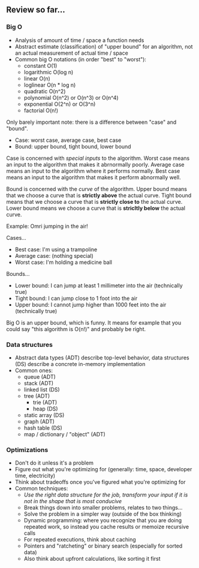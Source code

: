 ## Review so far...

### Big O

- Analysis of amount of time / space a function needs
- Abstract estimate (classification) of "upper bound" for an algorithm, not an actual measurement of actual time / space
- Common big O notations (in order "best" to "worst"):
  - constant O(1)
  - logarithmic O(log n)
  - linear O(n)
  - loglinear O(n * log n)
  - quadratic O(n^2)
  - polynomial O(n^2) or O(n^3) or O(n^4)
  - exponential O(2^n) or O(3^n)
  - factorial O(n!)

Only barely important note: there is a difference between "case" and "bound".

- Case: worst case, average case, best case
- Bound: upper bound, tight bound, lower bound

Case is concerned with *special inputs* to the algorithm. Worst case means an input to the algorithm that makes it abrnormally poorly. Average case means an input to the algorithm where it performs normally. Best case means an input to the algorithm that makes it perform abnormally well.

Bound is concerned with the *curve* of the algorithm. Upper bound means that we choose a curve that is **strictly above** the actual curve. Tight bound means that we choose a curve that is **strictly close to** the actual curve. Lower bound means we choose a curve that is **stricltly below** the actual curve.

Example: Omri jumping in the air!

Cases...

- Best case: I'm using a trampoline
- Average case: (nothing special)
- Worst case: I'm holding a medicine ball

Bounds...

- Lower bound: I can jump at least 1 millimeter into the air (technically true)
- Tight bound: I can jump close to 1 foot into the air
- Upper bound: I cannot jump higher than 1000 feet into the air (technically true)

Big O is an upper bound, which is funny. It means for example that you could say "this algorithm is O(n!)" and probably be right.

### Data structures

- Abstract data types (ADT) describe top-level behavior, data structures (DS) describe a concrete in-memory implementation
- Common ones:
  - queue (ADT)
  - stack (ADT)
  - linked list (DS)
  - tree (ADT)
    - trie (ADT)
    - heap (DS)
  - static array (DS)
  - graph (ADT)
  - hash table (DS)
  - map / dictionary / "object" (ADT)

### Optimizations

- Don't do it unless it's a problem
- Figure out what you're optimizing for (generally: time, space, developer time, electricity)
- Think about tradeoffs once you've figured what you're optimizing for
- Common techniques:
  - *Use the right data structure for the job, transform your input if it is not in the shape that is most conducive*
  - Break things down into smaller problems, relates to two things...
  - Solve the problem in a simpler way (outside of the box thinking)
  - Dynamic programming: where you recognize that you are doing repeated work, so instead you cache results or memoize recursive calls
  - For repeated executions, think about caching
  - Pointers and "ratcheting" or binary search (especially for sorted data)
  - Also think about upfront calculations, like sorting it first
